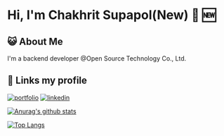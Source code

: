 # Hi, I'm Chakhrit Supapol(New) 👋 🆕
## 😺 About Me
I'm a backend developer @Open Source Technology Co., Ltd.


## 🔗 Links my profile
[![portfolio](https://img.shields.io/badge/my_portfolio-000?style=for-the-badge&logo=ko-fi&logoColor=white)](https://iamnew.dev/)
[![linkedin](https://img.shields.io/badge/linkedin-0A66C2?style=for-the-badge&logo=linkedin&logoColor=white)](https://www.linkedin.com/in/chakhrit-supapol-570ab81a7/)

[![Anurag's github stats](https://github-readme-stats.vercel.app/api?username=chakhrits&count_private=true&show_icons=true&theme=tokyonight)](https://github.com/anuraghazra/github-readme-stats)

[![Top Langs](https://github-readme-stats.vercel.app/api/top-langs/?username=chakhrits&layout=compact&theme=tokyonight)](https://github.com/anuraghazra/github-readme-stats)
